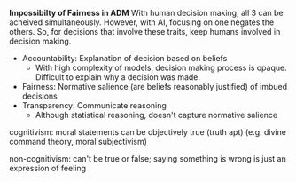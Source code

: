 <!-- SPDX-License-Identifier: zlib-acknowledgement -->
**Impossibilty of Fairness in ADM**
With human decision making, all 3 can be acheived simultaneously.
However, with AI, focusing on one negates the others.
So, for decisions that involve these traits, keep humans involved in decision making.
- Accountability: Explanation of decision based on beliefs
  * With high complexity of models, decision making process is opaque.
    Difficult to explain why a decision was made.
- Fairness: Normative salience (are beliefs reasonably justified) of imbued decisions
- Transparency: Communicate reasoning
  * Although statistical reasoning, doesn't capture normative salience

cognitivism: moral statements can be objectively true (truth apt)
(e.g. divine command theory, moral subjectivism)

non-cognitivism: can't be true or false; saying something is wrong is just an expression of feeling
